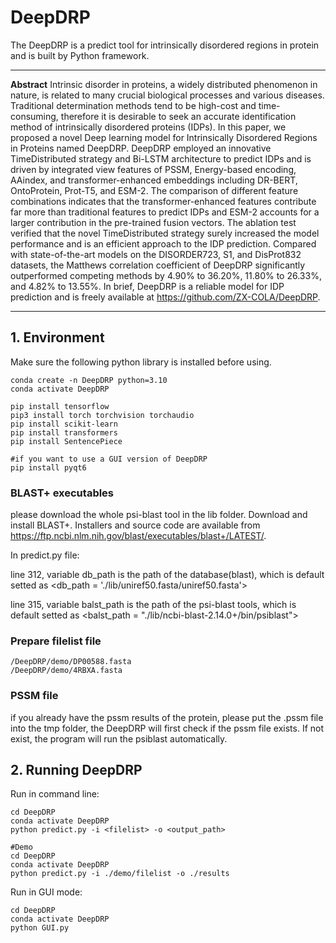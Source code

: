 # DeepDRP

The DeepDRP is a predict tool for intrinsically disordered regions in protein and is built by Python framework.
****

**Abstract**
Intrinsic disorder in proteins, a widely distributed phenomenon in nature, is related to many crucial biological processes and various diseases. Traditional determination methods tend to be high-cost and time-consuming, therefore it is desirable to seek an accurate identification method of intrinsically disordered proteins (IDPs). In this paper, we proposed a novel Deep learning model for Intrinsically Disordered Regions in Proteins named DeepDRP. DeepDRP employed an innovative TimeDistributed strategy and Bi-LSTM architecture to predict IDPs and is driven by integrated view features of PSSM, Energy-based encoding, AAindex, and transformer-enhanced embeddings including DR-BERT, OntoProtein, Prot-T5, and ESM-2. The comparison of different feature combinations indicates that the transformer-enhanced features contribute far more than traditional features to predict IDPs and ESM-2 accounts for a larger contribution in the pre-trained fusion vectors. The ablation test verified that the novel TimeDistributed strategy surely increased the model performance and is an efficient approach to the IDP prediction. Compared with state-of-the-art models on the DISORDER723, S1, and DisProt832 datasets, the Matthews correlation coefficient of DeepDRP significantly outperformed competing methods by 4.90% to 36.20%, 11.80% to 26.33%, and 4.82% to 13.55%. In brief, DeepDRP is a reliable model for IDP prediction and is freely available at https://github.com/ZX-COLA/DeepDRP.
****

## 1. Environment

Make sure the following python library is installed before using.

```
conda create -n DeepDRP python=3.10
conda activate DeepDRP

pip install tensorflow
pip3 install torch torchvision torchaudio
pip install scikit-learn
pip install transformers
pip install SentencePiece

#if you want to use a GUI version of DeepDRP
pip install pyqt6 
```
### BLAST+ executables

please download the whole psi-blast tool in the lib folder. Download and install BLAST+. Installers and source code are available from https://ftp.ncbi.nlm.nih.gov/blast/executables/blast+/LATEST/. 

In predict.py file:

line 312, variable db_path is the path of the database(blast), which is default setted as <db_path = './lib/uniref50.fasta/uniref50.fasta'>

line 315, variable balst_path is the path of the psi-blast tools, which is default setted as <balst_path = "./lib/ncbi-blast-2.14.0+/bin/psiblast">


### Prepare filelist file

```
/DeepDRP/demo/DP00588.fasta
/DeepDRP/demo/4RBXA.fasta
```
### PSSM file

if you already have the pssm results of the protein, please put the <id>.pssm file into the tmp folder, the DeepDRP will first check if the pssm file exists. If not exist, the program will run the psiblast automatically.


## 2. Running DeepDRP

Run in command line:

```
cd DeepDRP
conda activate DeepDRP
python predict.py -i <filelist> -o <output_path>

#Demo
cd DeepDRP
conda activate DeepDRP
python predict.py -i ./demo/filelist -o ./results
```

Run in GUI mode:

```
cd DeepDRP
conda activate DeepDRP
python GUI.py
```













